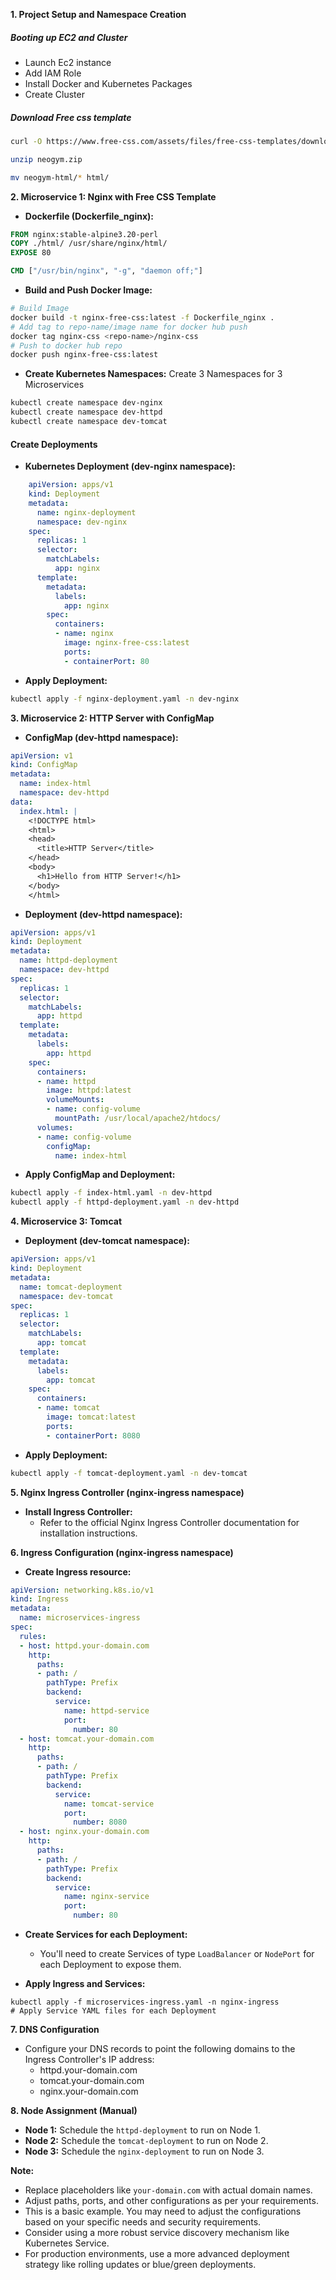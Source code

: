 **1. Project Setup and Namespace Creation**
##### Booting up EC2 and Cluster
- Launch Ec2 instance
- Add IAM Role 
- Install Docker and Kubernetes Packages
- Create Cluster
##### Download Free css template
```sh
curl -O https://www.free-css.com/assets/files/free-css-templates/download/page296/neogym.zip

unzip neogym.zip

mv neogym-html/* html/
```


**2. Microservice 1: Nginx with Free CSS Template**

- **Dockerfile (Dockerfile_nginx):**

```Dockerfile
FROM nginx:stable-alpine3.20-perl 
COPY ./html/ /usr/share/nginx/html/
EXPOSE 80

CMD ["/usr/bin/nginx", "-g", "daemon off;"]
```

- **Build and Push Docker Image:**
```bash
# Build Image
docker build -t nginx-free-css:latest -f Dockerfile_nginx . 
# Add tag to repo-name/image name for docker hub push
docker tag nginx-css <repo-name>/nginx-css
# Push to docker hub repo
docker push nginx-free-css:latest
```

- **Create Kubernetes Namespaces:**
Create 3 Namespaces for 3 Microservices
```bash
kubectl create namespace dev-nginx
kubectl create namespace dev-httpd
kubectl create namespace dev-tomcat
```


#### Create Deployments
- **Kubernetes Deployment (dev-nginx namespace):**
```yaml
    apiVersion: apps/v1
    kind: Deployment
    metadata:
      name: nginx-deployment
      namespace: dev-nginx
    spec:
      replicas: 1
      selector:
        matchLabels:
          app: nginx
      template:
        metadata:
          labels:
            app: nginx
        spec:
          containers:
          - name: nginx
            image: nginx-free-css:latest
            ports:
            - containerPort: 80
```

- **Apply Deployment:**

```sh
kubectl apply -f nginx-deployment.yaml -n dev-nginx
```


**3. Microservice 2: HTTP Server with ConfigMap**

- **ConfigMap (dev-httpd namespace):**

```yaml
apiVersion: v1
kind: ConfigMap
metadata:
  name: index-html
  namespace: dev-httpd
data:
  index.html: |
    <!DOCTYPE html>
    <html>
    <head>
      <title>HTTP Server</title>
    </head>
    <body>
      <h1>Hello from HTTP Server!</h1>
    </body>
    </html>
```
    
- **Deployment (dev-httpd namespace):**

```yaml
apiVersion: apps/v1
kind: Deployment
metadata:
  name: httpd-deployment
  namespace: dev-httpd
spec:
  replicas: 1
  selector:
    matchLabels:
      app: httpd
  template:
    metadata:
      labels:
        app: httpd
    spec:
      containers:
      - name: httpd
        image: httpd:latest 
        volumeMounts:
        - name: config-volume
          mountPath: /usr/local/apache2/htdocs/ 
      volumes:
      - name: config-volume
        configMap:
          name: index-html
```
    
- **Apply ConfigMap and Deployment:**

```sh
kubectl apply -f index-html.yaml -n dev-httpd
kubectl apply -f httpd-deployment.yaml -n dev-httpd
```
    

**4. Microservice 3: Tomcat**

- **Deployment (dev-tomcat namespace):**

```yaml
apiVersion: apps/v1
kind: Deployment
metadata:
  name: tomcat-deployment
  namespace: dev-tomcat
spec:
  replicas: 1
  selector:
    matchLabels:
      app: tomcat
  template:
    metadata:
      labels:
        app: tomcat
    spec:
      containers:
      - name: tomcat
        image: tomcat:latest
        ports:
        - containerPort: 8080
```
    
- **Apply Deployment:**
```sh
kubectl apply -f tomcat-deployment.yaml -n dev-tomcat
```

**5. Nginx Ingress Controller (nginx-ingress namespace)**

- **Install Ingress Controller:**
   - Refer to the official Nginx Ingress Controller documentation for installation instructions.

**6. Ingress Configuration (nginx-ingress namespace)**

- **Create Ingress resource:**
```yaml
apiVersion: networking.k8s.io/v1
kind: Ingress
metadata:
  name: microservices-ingress
spec:
  rules:
  - host: httpd.your-domain.com 
    http:
      paths:
      - path: /
        pathType: Prefix 
        backend:
          service:
            name: httpd-service 
            port:
              number: 80
  - host: tomcat.your-domain.com
    http:
      paths:
      - path: /
        pathType: Prefix
        backend:
          service:
            name: tomcat-service
            port:
              number: 8080
  - host: nginx.your-domain.com
    http:
      paths:
      - path: /
        pathType: Prefix
        backend:
          service:
            name: nginx-service
            port:
              number: 80
```

- **Create Services for each Deployment:**
   
   - You'll need to create Services of type `LoadBalancer` or `NodePort` for each Deployment to expose them.
- **Apply Ingress and Services:**

```
kubectl apply -f microservices-ingress.yaml -n nginx-ingress 
# Apply Service YAML files for each Deployment 
```


**7. DNS Configuration**

- Configure your DNS records to point the following domains to the Ingress Controller's IP address:
    - httpd.your-domain.com
    - tomcat.your-domain.com
    - nginx.your-domain.com

**8. Node Assignment (Manual)**

- **Node 1:** Schedule the `httpd-deployment` to run on Node 1.
- **Node 2:** Schedule the `tomcat-deployment` to run on Node 2.
- **Node 3:** Schedule the `nginx-deployment` to run on Node 3.

**Note:**

- Replace placeholders like `your-domain.com` with actual domain names.
- Adjust paths, ports, and other configurations as per your requirements.
- This is a basic example. You may need to adjust the configurations based on your specific needs and security requirements.
- Consider using a more robust service discovery mechanism like Kubernetes Service.
- For production environments, use a more advanced deployment strategy like rolling updates or blue/green deployments.
